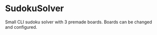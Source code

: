 # SudokuSolver

Small CLI sudoku solver with 3 premade boards.
Boards can be changed and configured.
